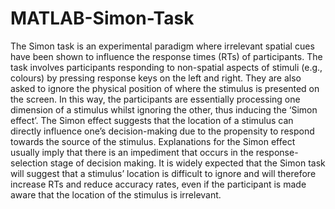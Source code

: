 # MATLAB-Simon-Task
The Simon task is an experimental paradigm where irrelevant spatial cues have been shown to influence the response times (RTs) 
of participants. The task involves participants responding to non-spatial aspects of stimuli (e.g., colours) 
by pressing response keys on the left and right. They are also asked to ignore the physical position of where the stimulus is presented on the screen. 
In this way, the participants are essentially processing one dimension of a stimulus whilst ignoring the other, thus inducing the ‘Simon effect’. 
The Simon effect suggests that the location of a stimulus can directly influence one’s decision-making due to the propensity to respond towards the 
source of the stimulus. Explanations for the Simon effect usually imply that there is an impediment that occurs in the response-selection stage of decision making. 
It is widely expected that the Simon task will suggest that a stimulus’ location is difficult to ignore and will therefore increase RTs and reduce accuracy rates, 
even if the participant is made aware that the location of the stimulus is irrelevant.
